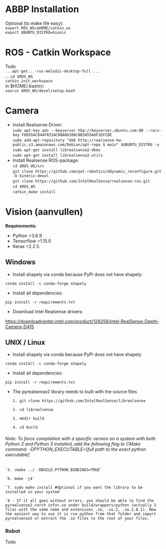 # ABBP Installation
Optional (to make life easy):  
`export ROS_WS=$HOME/catkin_ws`  
`export UBUNTU_DISTRO=bionic`  
# ROS - Catkin Workspace
Todo  
`...apt-get...-ros-melodic-desktop-full ...`  
...
`cd $ROS_WS`  
`catkin_init_workspace`  
in $HOME/.bashrc:  
`source $ROS_WS/devel/setup.bash`  
# Camera
- Install Realsense Driver:  
`sudo apt-key adv --keyserver hkp://keyserver.ubuntu.com:80 --recv-key F6E65AC044F831AC80A06380C8B3A55A6F3EFCDE`  
`sudo add-apt-repository "deb http://realsense-hw-public.s3.amazonaws.com/Debian/apt-repo $ main" $UBUNTU_DISTRO -u`  
`sudo apt-get install librealsense2-dkms`  
`sudo apt-get install librealsense2-utils`  
- Install Realsense ROS-package:  
`cd $ROS_WS/src`  
`git clone https://github.com/pal-robotics/ddynamic_reconfigure.git -b kinetic-devel`  
`git clone https://github.com/IntelRealSense/realsense-ros.git`  
`cd $ROS_WS`  
`catkin_make install`  
# Vision (aanvullen)
<b> Requirements: </b>
- Python >3.6.9
- Tensorflow =1.15.0
- Keras =2.2.5
## Windows
- Install shapely via conda because PyPi does not have shapely:

`conda install -c conda-forge shapely`
- Install all dependencies:

`pip install -r requirements.txt`
- Download Intel Realsense drivers:

https://downloadcenter.intel.com/product/128256/Intel-RealSense-Depth-Camera-D415

## UNIX / Linux
- Install shapely via conda because PyPi does not have shapely

`conda install -c conda-forge shapely`
- Install all dependencies:

`pip install -r requirements.txt`

- The pyrealsense2 library needs to built with the source files 

    `1. git clone https://github.com/IntelRealSense/librealsense`

    `2. cd librealsense`

    `3. mkdir build`

    `4. cd build`

###### Note: To force compilation with a specific version on a system with both Python 2 and Python 3 installed, add the following flag to CMake command: -DPYTHON_EXECUTABLE=[full path to the exact python executable]

    `5. cmake ../ -DBUILD_PYTHON_BINDINGS=TRUE`

    `6. make -j4`

    `7. sudo make install #Optional if you want the library to be installed in your system`

    `8 - If it all goes without errors, you should be able to find the pyrealsense2.<arch info>.so under build/wrappers/python (actually 3 files with the same name and extensions .so, .so.2, .so.2.8.1). Now the easiest way to use it is run python from that folder and import pyrealsense2 or extract the .so files to the root of your files.`

### Robot
Todo
